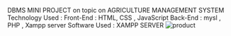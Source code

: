 DBMS MINI PROJECT on topic on AGRICULTURE MANAGEMENT SYSTEM 
Technology Used :
Front-End : HTML, CSS , JavaScript
Back-End : mysl , PHP , Xampp server
Software Used : XAMPP SERVER
![product](https://github.com/MohammedTaiyubV/DBMS-mini-project-/assets/144512125/e4221cd5-06d8-44dd-a0d0-a5951ea6cc40)

